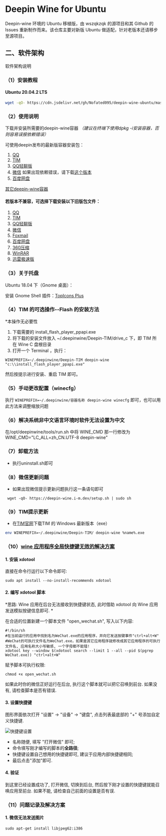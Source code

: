 # Deepin Wine for Ubuntu

Deepin-wine 环境的 Ubuntu 移植版，由 wszqkzqk 的源项目和其 Github 的 Issues 重新制作而来。该仓库主要对新版 Ubuntu 做适配，针对老版本还请移步至源项目。

## 二、软件架构

软件架构说明

### （1）安装教程

#### Ubuntu 20.04.2 LTS

```bash
wget -qO- https://cdn.jsdelivr.net/gh/Nofated095/deepin-wine-ubuntu/master/install20042.sh | bash -e
```

### （2）使用说明

下载并安装所需要的deepin-wine容器 *（建议在终端下使用dpkg -i安装容器，否则容易误报依赖错误）*

可使用deepin发布的最新版容器安装包：

1. [QQ](http://packages.deepin.com/deepin/pool/non-free/d/deepin.com.qq.im/)
2. [TIM](http://packages.deepin.com/deepin/pool/non-free/d/deepin.com.qq.office/)
3. [QQ轻聊版](http://packages.deepin.com/deepin/pool/non-free/d/deepin.com.qq.im.light/)
4. [微信](http://packages.deepin.com/deepin/pool/non-free/d/deepin.com.wechat/) 如果出现依赖错误，请下载[这个版本](https://gitee.com/wszqkzqk/deepin-wine-containers-for-ubuntu/raw/master/deepin.com.wechat_2.6.8.65deepin0_i386.deb)
5. [百度网盘](http://packages.deepin.com/deepin/pool/non-free/d/deepin.com.baidu.pan/)

[其它deepin-wine容器](http://packages.deepin.com/deepin/pool/non-free/d/)

#### 若版本不兼容，可选择下载安装以下旧版包文件：

1. [QQ](https://gitee.com/wszqkzqk/deepin-wine-containers-for-ubuntu/raw/master/deepin.com.qq.im_9.1.8deepin0_i386.deb)
2. [TIM](https://gitee.com/wszqkzqk/deepin-wine-containers-for-ubuntu/raw/master/deepin.com.qq.office_2.0.0deepin4_i386.deb)
3. [QQ轻聊版](https://gitee.com/wszqkzqk/deepin-wine-containers-for-ubuntu/raw/master/deepin.com.qq.im.light_7.9.14308deepin8_i386.deb)
4. [微信](https://gitee.com/wszqkzqk/deepin-wine-containers-for-ubuntu/raw/master/deepin.com.wechat_2.6.8.65deepin0_i386.deb)
5. [Foxmail](https://gitee.com/wszqkzqk/deepin-wine-containers-for-ubuntu/raw/master/deepin.com.foxmail_7.2deepin3_i386.deb)
6. [百度网盘](https://gitee.com/wszqkzqk/deepin-wine-containers-for-ubuntu/raw/master/deepin.com.baidu.pan_5.7.3deepin0_i386.deb)
7. [360压缩](https://gitee.com/wszqkzqk/deepin-wine-containers-for-ubuntu/raw/master/deepin.cn.360.yasuo_4.0.0.1060deepin3_i386.deb)
8. [WinRAR](https://gitee.com/wszqkzqk/deepin-wine-containers-for-ubuntu/raw/master/deepin.cn.com.winrar_5.3.0deepin2_i386.deb)
9. [迅雷极速版](https://gitee.com/wszqkzqk/deepin-wine-containers-for-ubuntu/raw/master/deepin.com.thunderspeed_7.10.35.366deepin18_i386.deb)

### （3）关于托盘

Ubuntu 18.04 下（Gnome 桌面）：

安装 Gnome Shell 插件：[TopIcons Plus](https://extensions.gnome.org/extension/1031/topicons/)

### （4）TIM 的可选操作--Flash 的安装方法
*本操作无必要性
1. 下载需要的 install_flash_player_ppapi.exe 
2. 将下载的安装文件放入 ~/.deepinwine/Deepin-TIM/drive_c 下，即 TIM 所在 Wine C 盘根目录
3. 打开一个 Terminal ，执行：
```
WINEPREFIX=~/.deepinwine/Deepin-TIM deepin-wine "c:\\install_flash_player_ppapi.exe"
```
然后按提示进行安装、重启 TIM 即可。

### （5）手动更改配置（winecfg）
执行 `WINEPREFIX=~/.deepinwine/容器名称 deepin-wine winecfg` 即可，也可以用此方法来调整缩放问题

### （6）解决系统非中文语言环境时软件无法设置为中文
在/opt/deepinwine/tools/run.sh 中将 WINE_CMD 那一行修改为 WINE_CMD="LC_ALL=zh_CN.UTF-8 deepin-wine"

### （7）卸载方法

* 执行uninstall.sh即可

### （8）微信更新问题
* 如果出现微信提示更新问题执行这一条语句即可
```
 wget -qO- https://deepin-wine.i-m.dev/setup.sh | sudo sh
```

### （9）TIM提示更新

* 在[TIM官网](https://office.qq.com/download.html)下载TIM 的 Windows 最新版本（exe）
```bash
env WINEPREFIX=~/.deepinwine/Deepin-TIM/ deepin-wine %name%.exe
```

### （10）[wine 应用程序全局快捷键无效的解决方案](https://blog.diqigan.cn/posts/wine-global-hotkey-problem.html) 


#### 1. 安装 xdotool

直接在命令行运行以下命令即可: 

```shell
sudo apt install --no-install-recommends xdotool
```

#### 2. 编写 xdotool 脚本

*思路: Wine 应用在后台无法接收到快捷键状态, 此时借助 xdotool 向 Wine 应用发送模拟按键信息即可. * 

在合适的位置新建一个脚本文件 "open_wechat.sh", 写入以下内容: 

```shell
#!/bin/sh
#在当前运行的应用中找到名为WeChat.exe的应用程序，并向它发送按键事件"ctrl+alt+W"
#WeChat的可执行文件名为WeChat.exe，如果是其它应用程序就修改成其它应用程序的可执行文件名, 应用名称大小写敏感, 一个字母都不能错!
xdotool key --window $(xdotool search --limit 1 --all --pid $(pgrep WeChat.exe)) "ctrl+alt+W"
```

赋予脚本可执行权限: 

```shell
chmod +x open_wechat.sh
```

如果此时你的微信正好运行在后台, 执行这个脚本就可以把它召唤到前台. 如果没有, 请检查脚本是否有错误. 

#### 3. 设置快捷键

图形界面依次打开 "设置" -> "设备" -> "键盘", 点击列表最底部的 "+" 号添加自定义快捷键. 

![快捷键设置](https://images.gitee.com/uploads/images/2020/0117/075141_4d17fab4_1442530.png)

* 名称随便, 填写 "打开微信" 即可; 
* 命令填写刚才编写的脚本的**全路径**;
* 快捷键设置自己想用的快捷键即可, 建议于应用内部快捷键相同; 
* 最后点击"添加"即可. 

#### 4. 验证

到这里已经设置成功了, 打开微信, 切换到后台, 然后按下刚才设置的快捷键就能召唤应用至前台. 如果不能, 请检查自己前面的设置是否有误. 

### （11）问题记录及解决方案

#### 1. 微信无法发送图片
```shell
sudo apt-get install libjpeg62:i386
```